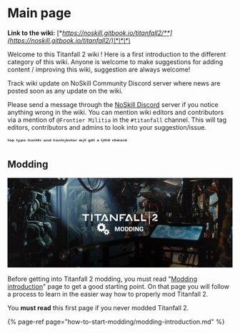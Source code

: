 # Main page

**Link to the wiki:** [**https://noskill.gitbook.io/titanfall2/**](https://noskill.gitbook.io/titanfall2/)\*\*\*\*

Welcome to this Titanfall 2 wiki ! Here is a first introduction to the different category of this wiki. Anyone is welcome to make suggestions for adding content / improving this wiki, suggestion are always welcome!

Track wiki update on NoSkill Community Discord server where news are posted soon as any update on the wiki.

Please send a message through the [NoSkill Discord](https://discord.gg/sEgmTKg) server if you notice anything wrong in the wiki. You can mention wiki editors and contributors via a mention of `@Frontier Militia` in the `#titanfall` channel. This will tag editors, contributors and admins to look into your suggestion/issue. 

ᵗᵒᵖ ᵗʸᵖᵒ ʰᵘⁿᵗᵉʳ ᵃⁿᵈ ᶜᵒⁿᵗʳᶦᵇᵘᵗᵒʳ ʷᶦˡˡ ᵍᵉᵗ ᵃ ˡᶦᵗᵗˡᵉ ʳᵉʷᵃʳᵈ

## Modding

![](.gitbook/assets/ttf2-modding.jpg)

Before getting into Titanfall 2 modding, you must read "[Modding introduction](https://wanty5883.gitbook.io/titanfall2/how-to-start-modding/1.-modding-introduction)" page to get a good starting point. On that page you will follow a process to learn in the easier way how to properly mod Titanfall 2. 

You **must read** this first page if you never modded Titanfall 2.

{% page-ref page="how-to-start-modding/modding-introduction.md" %}

